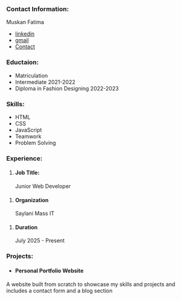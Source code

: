 <!DOCTYPE html>
<html lang="en">
<head>
    <meta charset="UTF-8">
    <meta name="viewpoint
    " content="width=device-width, initial-scale=1.0">
    <title>Personal CV</title>
</head>
<h3>Contact Information:</h3>
Muskan Fatima 
<ul><li><a href="https://www.linkedin.com/in/muskan-fatima-3a5392377">linkedin</a></li>
<li><a href="muskanlatif2003@gmail.com">gmail</a></li>
<li><a href="03212850876">Contact</a></li></ul>
<h3>Eductaion:</h3>
<ul><li>Matriculation</li>
<li>Intermediate 2021-2022</li>
<li>Diploma in Fashion Designing 2022-2023</li></ul>
<h3>Skills:</h3>
<ul><li>HTML</li>
<li>CSS</li>
<li>JavaScript</li>
<li>Teamwork</li>
<li>Problem Solving</li></ul>
<h3>Experience:</h3>
<ol><li><h4>Job Title:</li></h4>Junior Web Developer</ol>
<ol><li><h4>Organization</h4></li>Saylani Mass IT</ol>
<ol><li><h4>Duration</h4></li>July 2025 - Present</ol>
<h3>Projects:</h3>
<ul><li><h4>Personal Portfolio Website</h4></li></ul>
  <p>A website built from scratch to showcase my skills and projects and includes a contact form and a blog section</p>
<body>
    
</body>
</html>
